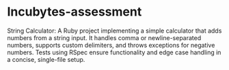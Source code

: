 # Incubytes-assessment
String Calculator: A Ruby project implementing a simple calculator that adds numbers from a string input. It handles comma or newline-separated numbers, supports custom delimiters, and throws exceptions for negative numbers. Tests using RSpec ensure functionality and edge case handling in a concise, single-file setup.

